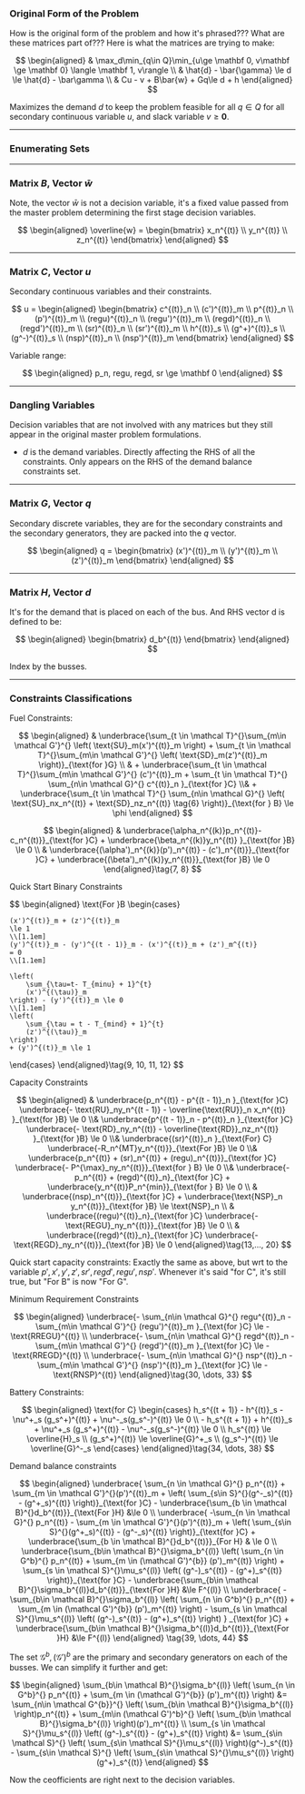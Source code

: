### **Original Form of the Problem**
How is the original form of the problem and how it's phrased??? What are these matrices part of??? Here is what the matrices are trying to make: 

$$
\begin{aligned}
    & 
    \max_d\min_{q\in Q}\min_{u\ge \mathbf 0, v\mathbf \ge \mathbf 0}
    \langle \mathbf 1, v\rangle
    \\
    & 
    \hat{d} - \bar{\gamma} \le d \le \hat{d} - \bar\gamma
    \\
    & 
    Cu - v + B\bar{w} + Gq\le d + h
\end{aligned}
$$

Maximizes the demand $d$ to keep the problem feasible for all $q\in Q$ for all secondary continuous variable $u$, and slack variable $v\ge \mathbf 0$. 

---
### **Enumerating Sets**

---
### **Matrix $B$, Vector $\bar{w}$**
Note, the vector $\bar{w}$ is not a decision variable, it's a fixed value passed from the master problem determining the first stage decision variables. 

$$
\begin{aligned}
    \overline{w} = \begin{bmatrix}
        x_n^{(t)} 
        \\
        y_n^{(t)}
        \\
        z_n^{(t)}
    \end{bmatrix}
\end{aligned}
$$



----
### **Matrix $C$, Vector $u$**

Secondary continuous variables and their constraints. 

$$
u = 
\begin{aligned}
    \begin{bmatrix}
        c^{(t)}_n
        \\
        (c')^{(t)}_m
        \\
        p^{(t)}_n
        \\
        (p')^{(t)}_m
        \\
        (regu)^{(t)}_n
        \\
        (regu')^{(t)}_m
        \\
        (regd)^{(t)}_n
        \\
        (regd')^{(t)}_m
        \\
        (sr)^{(t)}_n
        \\
        (sr')^{(t)}_m
        \\
        h^{(t)}_s
        \\
        (g^+)^{(t)}_s
        \\
        (g^-)^{(t)}_s
        \\
        (nsp)^{(t)}_n
        \\
        (nsp')^{(t)}_m
    \end{bmatrix}
\end{aligned}
$$

Variable range: 

$$
\begin{aligned}
    p_n, regu, regd, sr \ge \mathbf 0
\end{aligned}
$$

---
### **Dangling Variables**
Decision variables that are not involved with any matrices but they still appear in the original master problem formulations.  

* $d$ is the demand variables. Directly affecting the RHS of all the constraints. Only appears on the RHS of the demand balance constraints set. 


---
### **Matrix $G$, Vector $q$**

Secondary discrete variables, they are for the secondary constraints and the secondary generators, they are packed into the $q$ vector. 

$$
\begin{aligned}
    q = 
    \begin{bmatrix}
        (x')^{(t)}_m 
        \\
        (y')^{(t)}_m
        \\
        (z')^{(t)}_m
    \end{bmatrix}
\end{aligned}
$$


---
### **Matrix $H$, Vector $d$**

It's for the demand that is placed on each of the bus. And RHS vector d is defined to be: 

$$
\begin{aligned}
    \begin{bmatrix}
        d_b^{(t)}
    \end{bmatrix}
\end{aligned}
$$

Index by the busses. 

---
### **Constraints Classifications**

Fuel Constraints: 

$$
\begin{aligned}
    & 
    \underbrace{\sum_{t \in \mathcal T}^{}\sum_{m\in \mathcal G'}^{}
    \left(
        \text{SU}_m(x')^{(t)}_m
    \right)
    + 
    \sum_{t \in \mathcal T}^{}\sum_{m\in \mathcal G'}^{}
    \left(
        \text{SD}_m(z')^{(t)}_m
    \right)}_{\text{for }G}
    \\
    &
    +
    \underbrace{\sum_{t \in \mathcal T}^{}\sum_{m\in \mathcal G'}^{}
        (c')^{(t)}_m
    +
    \sum_{t \in \mathcal T}^{}
    \sum_{n\in \mathcal G}^{}
    c^{(t)}_n }_{\text{for }C}
    \\&
    +
    \underbrace{\sum_{t \in \mathcal T}^{}
    \sum_{n\in \mathcal G}^{}
    \left(
        \text{SU}_nx_n^{(t)} + \text{SD}_nz_n^{(t)} \tag{6} 
    \right)}_{\text{for } B}
    \le
    \phi
\end{aligned}
$$


$$
\begin{aligned}
    & 
    \underbrace{\alpha_n^{(k)}p_n^{(t)}- c_n^{(t)}}_{\text{for }C}
    + 
    \underbrace{\beta_n^{(k)}y_n^{(t)} }_{\text{for }B}
    \le 0
    \\
    & 
    \underbrace{(\alpha')_n^{(k)}(p')_n^{(t)}
    - (c')_n^{(t)}}_{\text{for }C}
    + 
    \underbrace{(\beta')_n^{(k)}y_n^{(t)}}_{\text{for }B}
    \le 0 
\end{aligned}\tag{7, 8}
$$

Quick Start Binary Constraints

$$
\begin{aligned}
\text{For }B
\begin{cases}
    
    (x')^{(t)}_m + (z')^{(t)}_m
    \le 1
    \\[1.1em]
    (y')^{(t)}_m - (y')^{(t - 1)}_m - (x')^{(t)}_m + (z')_m^{(t)} 
    = 0
    \\[1.1em]
    
    \left(
        \sum_{\tau=t- T_{minu} + 1}^{t}
        (x')^{(\tau)}_m
    \right) - (y')^{(t)}_m \le 0 
    \\[1.1em]
    \left(
        \sum_{\tau = t - T_{mind} + 1}^{t}
        (z')^{(\tau)}_m
    \right)
    + (y')^{(t)}_m \le 1
\end{cases}
\end{aligned}\tag{9, 10, 11, 12}
$$

Capacity Constraints

$$
\begin{aligned}
    &
    \underbrace{p_n^{(t)} - p^{(t - 1)}_n }_{\text{for }C}
    \underbrace{- \text{RU}_ny_n^{(t - 1)}
    - \overline{\text{RU}}_n x_n^{(t)} }_{\text{for }B}
    \le 0
    \\&
    \underbrace{p^{(t - 1)}_n - p^{(t)}_n }_{\text{for }C}
    \underbrace{- \text{RD}_ny_n^{(t)} -
    \overline{\text{RD}}_nz_n^{(t)} }_{\text{for }B}
    \le 0
    \\&
    \underbrace{(sr)^{(t)}_n }_{\text{For} C}
    \underbrace{-R_n^{MT}y_n^{(t)}}_{\text{For }B} \le 0 
    \\&
    \underbrace{p_n^{(t)} + (sr)_n^{(t)} + (regu)_n^{(t)}}_{\text{for }C}
    \underbrace{- P^{\max}_ny_n^{(t)}}_{\text{for } B} \le 0
    \\&
    \underbrace{- p_n^{(t)} + (regd)^{(t)}_n}_{\text{for }C} 
    + \underbrace{y_n^{(t)}P_n^{min}}_{\text{for } B} \le 0
    \\
    & 
    \underbrace{(nsp)_n^{(t)}}_{\text{for }C} + \underbrace{\text{NSP}_n y_n^{(t)}}_{\text{for }B} \le \text{NSP}_n
    \\
    & 
    \underbrace{(regu)^{(t)}_n}_{\text{for }C}
    \underbrace{-\text{REGU}_ny_n^{(t)}}_{\text{for }B} 
    \le 0
    \\
    & 
    \underbrace{(regd)^{(t)}_n}_{\text{for }C} 
    \underbrace{-\text{REGD}_ny_n^{(t)}}_{\text{for }B} 
    \le 0
\end{aligned}\tag{13,..., 20}
$$

Quick start capacity constraints: Exactly the same as above, but wrt to the variable $p', x', y', z', sr', regd', regu', nsp'$. Whenever it's said "for C", it's still true, but "For B" is now "For G". 

Minimum Requirement Constraints


$$
\begin{aligned}
    \underbrace{- \sum_{n\in \mathcal G}^{}
    regu^{(t)}_n 
    -
    \sum_{m\in \mathcal G'}^{}
    (regu')^{(t)}_m }_{\text{for }C}
    \le 
    - \text{RREGU}^{(t)}
    \\
    \underbrace{- \sum_{n\in \mathcal G}^{}
    regd^{(t)}_n 
    -
    \sum_{m\in \mathcal G'}^{}
    (regd')^{(t)}_m }_{\text{for }C}
    \le 
    - \text{RREGD}^{(t)}
    \\
    \underbrace{- \sum_{n\in \mathcal G}^{}
    nsp^{(t)}_n 
    -
    \sum_{m\in \mathcal G'}^{}
    (nsp')^{(t)}_m }_{\text{for }C}
    \le 
    - \text{RNSP}^{(t)}
\end{aligned}\tag{30, \dots, 33}
$$

Battery Constraints: 


$$
\begin{aligned}
    \text{for C}
    \begin{cases}
        h_s^{(t + 1)} - h^{(t)}_s - \nu^+_s (g_s^+)^{(t)} + \nu^-_s(g_s^-)^{(t)} 
        \le 0 
        \\
        - h_s^{(t + 1)} + h^{(t)}_s + \nu^+_s (g_s^+)^{(t)} - \nu^-_s(g_s^-)^{(t)} 
        \le 0 
        \\
        h_s^{(t)} \le \overline{H}_s
        \\
        (g_s^+)^{(t)}  \le \overline{G}^+_s
        \\
        (g_s^-)^{(t)}  \le \overline{G}^-_s
    \end{cases}
\end{aligned}\tag{34, \dots, 38}
$$

Demand balance constraints

$$
\begin{aligned}
   \underbrace{ \sum_{n \in \mathcal G}^{}
    p_n^{(t)} + \sum_{m \in \mathcal G'}^{}(p')^{(t)}_m
    + \left(
        \sum_{s\in S}^{}(g^-_s)^{(t)} - (g^+_s)^{(t)}
    \right)}_{\text{for }C}
    -
    \underbrace{\sum_{b \in \mathcal B}^{}d_b^{(t)}}_{\text{For }H}
    &\le 0
    \\
    \underbrace{ -\sum_{n \in \mathcal G}^{}
    p_n^{(t)} - \sum_{m \in \mathcal G'}^{}(p')^{(t)}_m
    + \left(
        \sum_{s\in S}^{}(g^+_s)^{(t)} - (g^-_s)^{(t)} 
    \right)}_{\text{for }C}
    + 
    \underbrace{\sum_{b \in \mathcal B}^{}d_b^{(t)}}_{For H}
    &
    \le 0
    \\
    \underbrace{\sum_{b\in \mathcal B}^{}\sigma_b^{(l)}
    \left(
        \sum_{n \in G^b}^{}
            p_n^{(t)}
        + 
            \sum_{m \in (\mathcal G')^{b}}
                (p')_m^{(t)}
    \right) + 
    \sum_{s \in \mathcal S}^{}\mu_s^{(l)}
        \left(
            (g^-)_s^{(t)} - (g^+)_s^{(t)}
        \right)}_{\text{for }C}
    - 
    \underbrace{\sum_{b\in \mathcal B}^{}\sigma_b^{(l)}d_b^{(t)}}_{\text{For }H}
    &\le F^{(l)}
    \\
    \underbrace{
        - \sum_{b\in \mathcal B}^{}\sigma_b^{(l)}
        \left(
            \sum_{n \in G^b}^{}
                p_n^{(t)}
            + 
                \sum_{m \in (\mathcal G')^{b}}
                    (p')_m^{(t)}
        \right)
        - \sum_{s \in \mathcal S}^{}\mu_s^{(l)}
            \left(
                (g^-)_s^{(t)} - (g^+)_s^{(t)}
            \right)
        }
    _{\text{for }C}
    + 
    \underbrace{\sum_{b\in \mathcal B}^{}\sigma_b^{(l)}d_b^{(t)}}_{\text{For }H}
    &\le F^{(l)} 
\end{aligned}
\tag{39, \dots, 44}
$$

The set $\mathcal G^b, (\mathcal G')^b$ are the primary and secondary generators on each of the busses. We can simplify it further and get: 

$$
\begin{aligned}
    \sum_{b\in \mathcal B}^{}\sigma_b^{(l)}
        \left(
            \sum_{n \in G^b}^{}
                p_n^{(t)}
            + 
                \sum_{m \in (\mathcal G')^{b}}
                    (p')_m^{(t)}
        \right)
    &= 
    \sum_{n\in \mathcal G^{b}}^{}
        \left(
            \sum_{b\in \mathcal B}^{}\sigma_b^{(l)}
        \right)p_n^{(t)}
        + 
        \sum_{m\in (\mathcal G')^b}^{}
            \left(
                \sum_{b\in \mathcal B}^{}\sigma_b^{(l)}
            \right)(p')_m^{(t)}
    \\
    \sum_{s \in \mathcal S}^{}\mu_s^{(l)}
        \left(
            (g^-)_s^{(t)} - (g^+)_s^{(t)}
        \right)
    &=
    \sum_{s\in \mathcal S}^{}
        \left(
            \sum_{s\in \mathcal S}^{}\mu_s^{(l)}
        \right)(g^-)_s^{(t)}
    - 
    \sum_{s\in \mathcal S}^{}
        \left(
            \sum_{s\in \mathcal S}^{}\mu_s^{(l)}
        \right)(g^+)_s^{(t)}
\end{aligned}
$$

Now the ceofficients are right next to the decision variables. 
